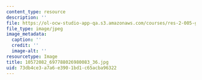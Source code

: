 ```yaml
---
content_type: resource
description: ''
file: https://ol-ocw-studio-app-qa.s3.amazonaws.com/courses/res-2-005-girls-who-build-make-your-own-wearables-workshop-spring-2015/73db4ce3a7a6e3901bd1c65acba96322_10572082_697788026980083_36.jpg
file_type: image/jpeg
image_metadata:
  caption: ''
  credit: ''
  image-alt: ''
resourcetype: Image
title: 10572082_697788026980083_36.jpg
uid: 73db4ce3-a7a6-e390-1bd1-c65acba96322
---
```

